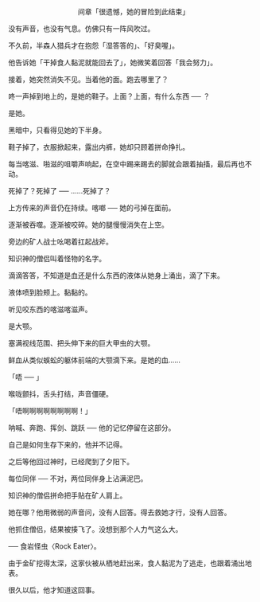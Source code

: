 <p align="center">间章「很遗憾，她的冒险到此结束」</p>

没有声音，也没有气息。仿佛只有一阵风吹过。

不久前，半森人猎兵才在抱怨「湿答答的」、「好臭喔」。

他告诉她「干掉食人黏泥就能回去了」，她微笑着回答「我会努力」。

接着，她突然消失不见。当着他的面。跑去哪里了？

咚一声掉到地上的，是她的鞋子。上面？上面，有什么东西 ── ？

是她。

黑暗中，只看得见她的下半身。

鞋子掉了，衣服掀起来，露出内裤，她却只顾着拼命挣扎。

每当喀滋、啪滋的咀嚼声响起，在空中踢来踢去的脚就会跟着抽搐，最后再也不动。

死掉了？死掉了 ── ……死掉了？

上方传来的声音仍在持续。喀啷 ── 她的弓掉在面前。

逐渐被吞噬。逐渐被咬碎。她的腿慢慢消失在上空。

旁边的矿人战士吆喝着扛起战斧。

知识神的僧侣叫着怪物的名字。

滴滴答答，不知道是血还是什么东西的液体从她身上涌出，滴了下来。

液体喷到脸颊上。黏黏的。

听见咬东西的喀滋喀滋声。

是大颚。

塞满视线范围、把头伸下来的巨大甲虫的大颚。

鲜血从类似蜈蚣的躯体前端的大颚滴下来。是她的血……

「唔 ── 」

喉咙颤抖，舌头打结，声音僵硬。

「唔啊啊啊啊啊啊啊啊！」

呐喊、奔跑、挥剑、跳跃 ── 他的记忆停留在这部分。

自己是如何生存下来的，他并不记得。

之后等他回过神时，已经爬到了夕阳下。

每位同伴 ── 不对，两位同伴身上沾满泥巴。

知识神的僧侣拼命把手贴在矿人肩上。

她在哪？他用微弱的声音问，没有人回答。得去救她才行，没有人回答。

他抓住僧侣，结果被揍飞了。没想到那个人力气这么大。

── 食岩怪虫〈Rock Eater〉。

由于金矿挖得太深，这家伙被从栖地赶出来，食人黏泥为了逃走，也跟着涌出地表。

很久以后，他才知道这回事。

